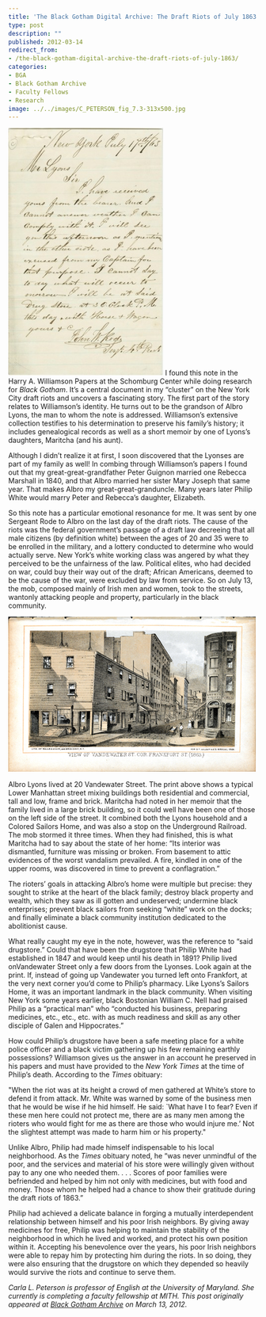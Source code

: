 ```yaml
---
title: 'The Black Gotham Digital Archive: The Draft Riots of July 1863'
type: post
description: ""
published: 2012-03-14
redirect_from: 
- /the-black-gotham-digital-archive-the-draft-riots-of-july-1863/
categories:
- BGA
- Black Gotham Archive
- Faculty Fellows
- Research
image: ../../images/C_PETERSON_fig_7.3-313x500.jpg
---
```

[![Letter](../../images/C_PETERSON_fig_7.3-313x500.jpg "C_PETERSON_fig_7.3")](http://www.blackgothamarchive.org/wp-content/uploads/C_PETERSON_fig_7.3.jpg) I found this note in the Harry A. Williamson Papers at the Schomburg Center while doing research for _Black Gotham_. It’s a central document in my “cluster” on the New York City draft riots and uncovers a fascinating story. The first part of the story relates to Williamson’s identity. He turns out to be the grandson of Albro Lyons, the man to whom the note is addressed. Williamson’s extensive collection testifies to his determination to preserve his family’s history; it includes genealogical records as well as a short memoir by one of Lyons’s daughters, Maritcha (and his aunt).

Although I didn’t realize it at first, I soon discovered that the Lyonses are part of my family as well! In combing through Williamson’s papers I found out that my great-great-grandfather Peter Guignon married one Rebecca Marshall in 1840, and that Albro married her sister Mary Joseph that same year. That makes Albro my great-great-granduncle. Many years later Philip White would marry Peter and Rebecca’s daughter, Elizabeth.

So this note has a particular emotional resonance for me. It was sent by one Sergeant Rode to Albro on the last day of the draft riots. The cause of the riots was the federal government’s passage of a draft law decreeing that all male citizens (by definition white) between the ages of 20 and 35 were to be enrolled in the military, and a lottery conducted to determine who would actually serve. New York’s white working class was angered by what they perceived to be the unfairness of the law. Political elites, who had decided on war, could buy their way out of the draft; African Americans, deemed to be the cause of the war, were excluded by law from service. So on July 13, the mob, composed mainly of Irish men and women, took to the streets, wantonly attacking people and property, particularly in the black community.

![View of Vandewater Street](../../images/2012-06-black-gotham-image.jpg)

Albro Lyons lived at 20 Vandewater Street. The print above shows a typical Lower Manhattan street mixing buildings both residential and commercial, tall and low, frame and brick. Maritcha had noted in her memoir that the family lived in a large brick building, so it could well have been one of those on the left side of the street. It combined both the Lyons household and a Colored Sailors Home, and was also a stop on the Underground Railroad. The mob stormed it three times. When they had finished, this is what Maritcha had to say about the state of her home: “Its interior was dismantled, furniture was missing or broken. From basement to attic evidences of the worst vandalism prevailed. A fire, kindled in one of the upper rooms, was discovered in time to prevent a conflagration.”

The rioters’ goals in attacking Albro’s home were multiple but precise: they sought to strike at the heart of the black family; destroy black property and wealth, which they saw as ill gotten and undeserved; undermine black enterprises; prevent black sailors from seeking “white” work on the docks; and finally eliminate a black community institution dedicated to the abolitionist cause.

What really caught my eye in the note, however, was the reference to “said drugstore.” Could that have been the drugstore that Philip White had established in 1847 and would keep until his death in 1891? Philip lived onVandewater Street only a few doors from the Lyonses. Look again at the print. If, instead of going up Vandewater you turned left onto Frankfort, at the very next corner you’d come to Philip’s pharmacy. Like Lyons’s Sailors Home, it was an important landmark in the black community. When visiting New York some years earlier, black Bostonian William C. Nell had praised Philip as a “practical man” who “conducted his business, preparing medicines, etc., etc., etc. with as much readiness and skill as any other disciple of Galen and Hippocrates.”

How could Philip’s drugstore have been a safe meeting place for a white police officer and a black victim gathering up his few remaining earthly possessions? Williamson gives us the answer in an account he preserved in his papers and must have provided to the _New York Times_ at the time of Philip’s death. According to the _Times_ obituary:

"When the riot was at its height a crowd of men gathered at White’s store to defend it from attack. Mr. White was warned by some of the business men that he would be wise if he hid himself. He said: \`What have I to fear? Even if these men here could not protect me, there are as many men among the rioters who would fight for me as there are those who would injure me.’ Not the slightest attempt was made to harm him or his property."

Unlike Albro, Philip had made himself indispensable to his local neighborhood. As the _Times_ obituary noted, he “was never unmindful of the poor, and the services and material of his store were willingly given without pay to any one who needed them. . . . Scores of poor families were befriended and helped by him not only with medicines, but with food and money. Those whom he helped had a chance to show their gratitude during the draft riots of 1863.”

Philip had achieved a delicate balance in forging a mutually interdependent relationship between himself and his poor Irish neighbors. By giving away medicines for free, Philip was helping to maintain the stability of the neighborhood in which he lived and worked, and protect his own position within it. Accepting his benevolence over the years, his poor Irish neighbors were able to repay him by protecting him during the riots. In so doing, they were also ensuring that the drugstore on which they depended so heavily would survive the riots and continue to serve them.

_Carla L. Peterson is professor of English at the University of Maryland. She currently is completing a faculty fellowship at MITH. This post originally appeared at [Black Gotham Archive](http://www.blackgothamarchive.org/blog/the-black-gotham-digital-archive-the-draft-riots-of-july-1863/) on March 13, 2012._
